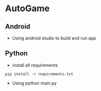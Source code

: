 # AutoGame
## Android
- Using android studio to build and run app

## Python
- install all requirements
```
pip install -r requirements.txt
```
- Using python main.py

